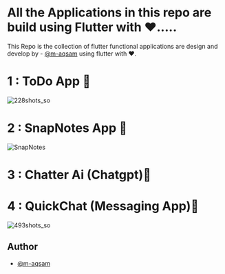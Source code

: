 
# All the Applications in this repo are build using Flutter with ❤️.....


This Repo is the collection of flutter functional applications are design and develop by - [@m-aqsam](https://github.com/m-aqsam) using flutter with ❤️.

# 1 : ToDo App 📱

![228shots_so](https://github.com/user-attachments/assets/78b90ea8-dec2-4332-9366-df60e78f935e)


# 2 : SnapNotes App 📱

![SnapNotes](https://github.com/user-attachments/assets/14071014-3d2a-40da-b0fe-423e9c6a06c0)


# 3 : Chatter Ai (Chatgpt)📱


# 4 : QuickChat (Messaging App)📱

![493shots_so](https://github.com/user-attachments/assets/15f88631-f9d4-49c7-9105-1df45686754d)









## Author

- [@m-aqsam](https://github.com/m-aqsam)




